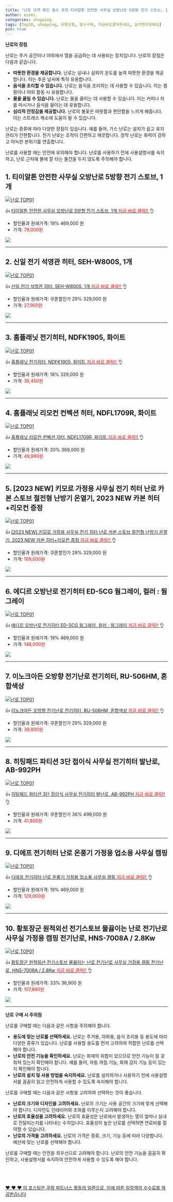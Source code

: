 ```yaml
---
title: "난로 가격 확인 필수 추천 티이알톤 안전한 사무실 오방난로 5방향 전기 스토브, 1개 비교 장점 구매가이드"
author: eunmi.
categories: shopping
tags: [Top10, shopping, 유행상품, 필수구매, 지금바로클릭하세요, 놓치면후회해요]
pin: true
---
```

**난로의 장점**

난로는 주거 공간이나 야외에서 열을 공급하는 데 사용되는 장치입니다. 난로의 장점은 다음과 같습니다.

* **따뜻한 환경을 제공합니다.** 난로는 실내나 실외의 온도를 높여 따뜻한 환경을 제공합니다. 이는 추운 날씨에 특히 유용합니다.
* **음식을 조리할 수 있습니다.** 난로는 음식을 조리하는 데 사용할 수 있습니다. 이는 캠핑이나 야외 활동 시 유용합니다.
* **물을 끓일 수 있습니다.** 난로는 물을 끓이는 데 사용할 수 있습니다. 이는 커피나 차를 마시거나 음식을 끓이는 데 유용합니다.
* **심리적 안정감을 제공합니다.** 난로의 불꽃은 따뜻함과 편안함을 느끼게 해줍니다. 이는 스트레스 해소에 도움이 될 수 있습니다.

난로는 종류에 따라 다양한 장점이 있습니다. 예를 들어, 가스 난로는 설치가 쉽고 유지 관리가 간편합니다. 전기 난로는 조작이 간편하고 깨끗합니다. 장작 난로는 화력이 강하고 아늑한 분위기를 연출합니다.

난로를 사용할 때는 안전에 유의해야 합니다. 난로를 사용하기 전에 사용설명서를 숙지하고, 난로 근처에 불에 잘 타는 물건을 두지 않도록 주의해야 합니다.

   

## 1. 티이알톤 안전한 사무실 오방난로 5방향 전기 스토브, 1개

[![난로 TOP01](https://thumbnail10.coupangcdn.com/thumbnails/remote/230x230ex/image/vendor_inventory/dfcc/28654958333aa30c71978b1f96cf81f264fd07f8b75eff73fa845684bec7.jpg)](https://link.coupang.com/re/AFFSDP?lptag=AF3617701&subid=GithubCoopas&pageKey=7567978980&traceid=V0-153&itemId=19952225951&vendorItemId=87051162471)


👍 [티이알톤 안전한 사무실 오방난로 5방향 전기 스토브, 1개 <font color=red> 지금 바로 클릭!! </font> ](https://link.coupang.com/re/AFFSDP?lptag=AF3617701&subid=GithubCoopas&pageKey=7567978980&traceid=V0-153&itemId=19952225951&vendorItemId=87051162471) 👌 


- 할인율과 원래가격: 19%  469,000   원
- 가격: <span style='color:red'>79,000원</span>

[![](/discount_price.png)](https://link.coupang.com/re/AFFSDP?lptag=AF3617701&subid=GithubCoopas&pageKey=7567978980&traceid=V0-153&itemId=19952225951&vendorItemId=87051162471)

---


   

## 2. 신일 전기 석영관 히터, SEH-W800S, 1개

[![난로 TOP01](https://thumbnail6.coupangcdn.com/thumbnails/remote/230x230ex/image/retail/images/471766336271512-f02e7e35-9d7f-4c09-b490-9cd86988e711.jpg)](https://link.coupang.com/re/AFFSDP?lptag=AF3617701&subid=GithubCoopas&pageKey=804166&traceid=V0-153&itemId=3128965&vendorItemId=3003564160)


👍 [신일 전기 석영관 히터, SEH-W800S, 1개 <font color=red> 지금 바로 클릭!! </font> ](https://link.coupang.com/re/AFFSDP?lptag=AF3617701&subid=GithubCoopas&pageKey=804166&traceid=V0-153&itemId=3128965&vendorItemId=3003564160) 👌 


- 할인율과 원래가격: 쿠폰할인가 29%  329,000   원
- 가격: <span style='color:red'>27,900원</span>

[![](/discount_price.png)](https://link.coupang.com/re/AFFSDP?lptag=AF3617701&subid=GithubCoopas&pageKey=804166&traceid=V0-153&itemId=3128965&vendorItemId=3003564160)

---


   

## 3. 홈플래닛 전기히터, NDFK1905, 화이트

[![난로 TOP01](https://thumbnail7.coupangcdn.com/thumbnails/remote/230x230ex/image/retail/images/2915110721158978-3262273a-24cf-4ad7-aeea-4c8b1ae11f22.jpg)](https://link.coupang.com/re/AFFSDP?lptag=AF3617701&subid=GithubCoopas&pageKey=5885162592&traceid=V0-153&itemId=10333011832&vendorItemId=77615227010)


👍 [홈플래닛 전기히터, NDFK1905, 화이트 <font color=red> 지금 바로 클릭!! </font> ](https://link.coupang.com/re/AFFSDP?lptag=AF3617701&subid=GithubCoopas&pageKey=5885162592&traceid=V0-153&itemId=10333011832&vendorItemId=77615227010) 👌 


- 할인율과 원래가격: 18%  329,000   원
- 가격: <span style='color:red'>35,450원</span>

[![](/discount_price.png)](https://link.coupang.com/re/AFFSDP?lptag=AF3617701&subid=GithubCoopas&pageKey=5885162592&traceid=V0-153&itemId=10333011832&vendorItemId=77615227010)

---


   

## 4. 홈플래닛 리모컨 컨벡션 히터, NDFL1709R, 화이트

[![난로 TOP01](https://thumbnail7.coupangcdn.com/thumbnails/remote/230x230ex/image/retail/images/4263455229786188-38839181-a2b0-4095-b618-d1aa9b743c9d.jpg)](https://link.coupang.com/re/AFFSDP?lptag=AF3617701&subid=GithubCoopas&pageKey=6079713270&traceid=V0-153&itemId=11263804258&vendorItemId=78540732876)


👍 [홈플래닛 리모컨 컨벡션 히터, NDFL1709R, 화이트 <font color=red> 지금 바로 클릭!! </font> ](https://link.coupang.com/re/AFFSDP?lptag=AF3617701&subid=GithubCoopas&pageKey=6079713270&traceid=V0-153&itemId=11263804258&vendorItemId=78540732876) 👌 


- 할인율과 원래가격: 20%  369,000   원
- 가격: <span style='color:red'>49,990원</span>

[![](/discount_price.png)](https://link.coupang.com/re/AFFSDP?lptag=AF3617701&subid=GithubCoopas&pageKey=6079713270&traceid=V0-153&itemId=11263804258&vendorItemId=78540732876)

---


   

## 5. [2023 NEW] 키모로 가정용 사무실 전기 히터 난로 카본 스토브 절전형 난방기 온열기, 2023 NEW 카본 히터+리모컨 증정

[![난로 TOP01](https://thumbnail7.coupangcdn.com/thumbnails/remote/230x230ex/image/vendor_inventory/7da6/4f9f069781fc37605a1cc0017d0a2a66d9c2ee98ece71e678a0ae7d9390e.jpg)](https://link.coupang.com/re/AFFSDP?lptag=AF3617701&subid=GithubCoopas&pageKey=7648330514&traceid=V0-153&itemId=20343203242&vendorItemId=83791216531)


👍 [[2023 NEW] 키모로 가정용 사무실 전기 히터 난로 카본 스토브 절전형 난방기 온열기, 2023 NEW 카본 히터+리모컨 증정 <font color=red> 지금 바로 클릭!! </font> ](https://link.coupang.com/re/AFFSDP?lptag=AF3617701&subid=GithubCoopas&pageKey=7648330514&traceid=V0-153&itemId=20343203242&vendorItemId=83791216531) 👌 


- 할인율과 원래가격: 쿠폰할인가 29%  329,000   원
- 가격: <span style='color:red'>109,000원</span>

[![](/discount_price.png)](https://link.coupang.com/re/AFFSDP?lptag=AF3617701&subid=GithubCoopas&pageKey=7648330514&traceid=V0-153&itemId=20343203242&vendorItemId=83791216531)

---


   

## 6. 에디르 오방난로 전기히터 ED-5CG 웜그레이, 컬러 : 웜그레이

[![난로 TOP01](https://thumbnail8.coupangcdn.com/thumbnails/remote/230x230ex/image/vendor_inventory/166f/7938a77c40c0702da6072f4624310eb0b3673915a6b4d137b546d4356c5d.jpg)](https://link.coupang.com/re/AFFSDP?lptag=AF3617701&subid=GithubCoopas&pageKey=7648259389&traceid=V0-153&itemId=20342835524&vendorItemId=87441012836)


👍 [에디르 오방난로 전기히터 ED-5CG 웜그레이, 컬러 : 웜그레이 <font color=red> 지금 바로 클릭!! </font> ](https://link.coupang.com/re/AFFSDP?lptag=AF3617701&subid=GithubCoopas&pageKey=7648259389&traceid=V0-153&itemId=20342835524&vendorItemId=87441012836) 👌 


- 할인율과 원래가격: 19%  469,000   원
- 가격: <span style='color:red'>148,000원</span>

[![](/discount_price.png)](https://link.coupang.com/re/AFFSDP?lptag=AF3617701&subid=GithubCoopas&pageKey=7648259389&traceid=V0-153&itemId=20342835524&vendorItemId=87441012836)

---


   

## 7. 이노크아든 오방향 전기난로 전기히터, RU-506HM, 혼합색상

[![난로 TOP01](https://thumbnail9.coupangcdn.com/thumbnails/remote/230x230ex/image/retail/images/2969385530153570-05e1fcde-47a6-4c5d-b03b-13e82cb140cc.jpg)](https://link.coupang.com/re/AFFSDP?lptag=AF3617701&subid=GithubCoopas&pageKey=1316618258&traceid=V0-153&itemId=2335704190&vendorItemId=70332340967)


👍 [이노크아든 오방향 전기난로 전기히터, RU-506HM, 혼합색상 <font color=red> 지금 바로 클릭!! </font> ](https://link.coupang.com/re/AFFSDP?lptag=AF3617701&subid=GithubCoopas&pageKey=1316618258&traceid=V0-153&itemId=2335704190&vendorItemId=70332340967) 👌 


- 할인율과 원래가격: 쿠폰할인가 29%  329,000   원
- 가격: <span style='color:red'>39,800원</span>

[![](/discount_price.png)](https://link.coupang.com/re/AFFSDP?lptag=AF3617701&subid=GithubCoopas&pageKey=1316618258&traceid=V0-153&itemId=2335704190&vendorItemId=70332340967)

---


   

## 8. 히팅패드 파티션 3단 접이식 사무실 전기히터 발난로, AB-992PH

[![난로 TOP01](https://thumbnail10.coupangcdn.com/thumbnails/remote/230x230ex/image/vendor_inventory/acc9/9d5ddf4123a023b980883696a64f2b30e0b742c0656318f4e6feaea2be8d.jpg)](https://link.coupang.com/re/AFFSDP?lptag=AF3617701&subid=GithubCoopas&pageKey=6774858421&traceid=V0-153&itemId=15916553673&vendorItemId=83123971836)


👍 [히팅패드 파티션 3단 접이식 사무실 전기히터 발난로, AB-992PH <font color=red> 지금 바로 클릭!! </font> ](https://link.coupang.com/re/AFFSDP?lptag=AF3617701&subid=GithubCoopas&pageKey=6774858421&traceid=V0-153&itemId=15916553673&vendorItemId=83123971836) 👌 


- 할인율과 원래가격: 쿠폰할인가 36%  499,000   원
- 가격: <span style='color:red'>41,800원</span>

[![](/discount_price.png)](https://link.coupang.com/re/AFFSDP?lptag=AF3617701&subid=GithubCoopas&pageKey=6774858421&traceid=V0-153&itemId=15916553673&vendorItemId=83123971836)

---


   

## 9. 디에프 전기히터 난로 온풍기 가정용 업소용 사무실 캠핑

[![난로 TOP01](https://thumbnail10.coupangcdn.com/thumbnails/remote/230x230ex/image/vendor_inventory/5364/e46cc11dc4677f8db56b5a07011db72be23a9069315ce2982b736c5c460b.jpg)](https://link.coupang.com/re/AFFSDP?lptag=AF3617701&subid=GithubCoopas&pageKey=7643267956&traceid=V0-153&itemId=20315854975&vendorItemId=87362125632)


👍 [디에프 전기히터 난로 온풍기 가정용 업소용 사무실 캠핑 <font color=red> 지금 바로 클릭!! </font> ](https://link.coupang.com/re/AFFSDP?lptag=AF3617701&subid=GithubCoopas&pageKey=7643267956&traceid=V0-153&itemId=20315854975&vendorItemId=87362125632) 👌 


- 할인율과 원래가격: 19%  469,000   원
- 가격: <span style='color:red'>129,000원</span>

[![](/discount_price.png)](https://link.coupang.com/re/AFFSDP?lptag=AF3617701&subid=GithubCoopas&pageKey=7643267956&traceid=V0-153&itemId=20315854975&vendorItemId=87362125632)

---


   

## 10. 황토장군 원적외선 전기스토브 물끓이는 난로 전기난로 사무실 가정용 캠핑 전기난로, HNS-7008A / 2.8Kw

[![난로 TOP01](https://thumbnail10.coupangcdn.com/thumbnails/remote/230x230ex/image/vendor_inventory/fd68/20544d7733c7ab1a2916bb362a94af1e0db7944575d05a741b0ddd89cfa2.jpg)](https://link.coupang.com/re/AFFSDP?lptag=AF3617701&subid=GithubCoopas&pageKey=6890294231&traceid=V0-153&itemId=16539871386&vendorItemId=83724979459)


👍 [황토장군 원적외선 전기스토브 물끓이는 난로 전기난로 사무실 가정용 캠핑 전기난로, HNS-7008A / 2.8Kw <font color=red> 지금 바로 클릭!! </font> ](https://link.coupang.com/re/AFFSDP?lptag=AF3617701&subid=GithubCoopas&pageKey=6890294231&traceid=V0-153&itemId=16539871386&vendorItemId=83724979459) 👌 


- 할인율과 원래가격: 33%  36,900   원
- 가격: <span style='color:red'>107,880원</span>

[![](/discount_price.png)](https://link.coupang.com/re/AFFSDP?lptag=AF3617701&subid=GithubCoopas&pageKey=6890294231&traceid=V0-153&itemId=16539871386&vendorItemId=83724979459)

---
**난로 구매 시 주의점**

난로를 구매할 때는 다음과 같은 사항을 주의해야 합니다.

* **용도에 맞는 난로를 선택하세요.** 난로는 주거용, 야외용, 음식 조리용 등 용도에 따라 다양한 종류가 있습니다. 난로를 사용할 용도를 먼저 고려하여 적합한 난로를 선택해야 합니다.
* **난로의 안전 기능을 확인하세요.** 난로는 화재의 위험이 있으므로 안전 기능이 잘 갖춰져 있는지 확인해야 합니다. 예를 들어, 자동 꺼짐 기능, 화재 감지 기능 등이 있는지 확인해야 합니다.
* **난로의 설치 및 사용 방법을 숙지하세요.** 난로를 설치하거나 사용하기 전에 사용설명서를 꼼꼼히 읽고 안전하게 사용할 수 있도록 숙지해야 합니다.

난로를 구매할 때는 다음과 같은 사항을 고려하여 선택하는 것이 좋습니다.

* **난로의 크기와 디자인을 고려하세요.** 난로의 크기는 사용 공간의 크기에 맞게 선택해야 합니다. 디자인도 인테리어와 조화를 이루는지 고려해야 합니다.
* **난로의 효율성을 고려하세요.** 난로의 효율성은 난로에서 발생하는 열이 얼마나 실내로 전달되는지를 나타내는 수치입니다. 효율성이 높은 난로를 선택하면 연료비를 절약할 수 있습니다.
* **난로의 가격을 고려하세요.** 난로의 가격은 종류, 크기, 기능 등에 따라 다양합니다. 예산에 맞는 난로를 선택해야 합니다.

난로를 구매할 때는 안전을 최우선으로 고려해야 합니다. 난로의 안전 기능을 꼼꼼히 확인하고, 사용설명서를 숙지하여 안전하게 사용할 수 있도록 해야 합니다.<br><br><br><br><br> [ ❤ ❤ ❤ 이 포스팅은 쿠팡 파트너스 활동의 일환으로, 이에 따른 일정액의 수수료를 제공받습니다](https://link.coupang.com/a/bcEFyh)